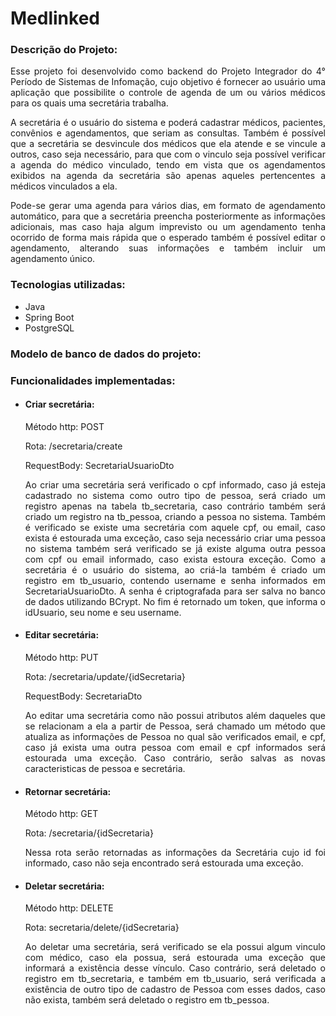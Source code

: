 <h1>Medlinked</h1> 

<h3>Descrição do Projeto:</h3>

<p style="text-align:justify;"> 
    Esse projeto foi desenvolvido como backend do Projeto Integrador do 4° Período de Sistemas de Infomação,
    cujo objetivo é fornecer ao usuário uma aplicação que possibilite o controle de agenda de um ou vários médicos
    para os quais uma secretária trabalha.
</p>
<p style="text-align:justify;"> 
    A secretária é o usuário do sistema e poderá cadastrar médicos, pacientes, convênios e agendamentos, que seriam as consultas.
    Também é possível que a secretária se desvincule dos médicos que ela atende e se vincule a outros, caso seja necessário, para que com o vinculo
    seja possível verificar a agenda do médico vinculado, tendo em vista que os agendamentos exibidos na agenda da secretária são apenas aqueles 
    pertencentes a médicos vinculados a ela.
</p>
<p style="text-align:justify;"> 
    Pode-se gerar uma agenda para vários dias, em formato
    de agendamento automático, para que a secretária preencha posteriormente as informações adicionais, mas
    caso haja algum imprevisto ou um agendamento tenha ocorrido de forma mais rápida que o esperado
    também é possível editar o agendamento, alterando suas informações e também incluir um agendamento único.
</p>

<h3>Tecnologias utilizadas:</h3>

<ul>
    <li>Java</li>
    <li>Spring Boot</li>
    <li>PostgreSQL</li>
</ul>

<h3>Modelo de banco de dados do projeto:</h3>

<h3>Funcionalidades implementadas:</h3>

<ul>
    <li><h4>Criar secretária:</h4></li>
        <p> Método http: POST </p>
        <p>
            Rota: /secretaria/create
        </p>
        <p>
            RequestBody: SecretariaUsuarioDto
        </p>
        <p style="text-align:justify;">
            Ao criar uma secretária será verificado o cpf informado, caso já esteja cadastrado no sistema
            como outro tipo de pessoa, será criado um registro apenas na tabela tb_secretaria, caso contrário
            também será criado um registro na tb_pessoa, criando a pessoa no sistema. Também é verificado se existe
            uma secretária com aquele cpf, ou email, caso exista é estourada uma exceção, caso seja necessário criar
            uma pessoa no sistema também será verificado se já existe alguma outra pessoa com cpf ou
            email informado, caso exista estoura exceção. Como a secretária é o usuário do sistema, ao criá-la também
            é criado um registro em tb_usuario, contendo username e senha informados em SecretariaUsuarioDto. A senha
            é criptografada para ser salva no banco de dados utilizando BCrypt. No fim é retornado um token, que informa
            o idUsuario, seu nome e seu username.
        </p>

<li><h4>Editar secretária:</h4></li>
    <p> Método http: PUT </p>
    <p>
        Rota: /secretaria/update/{idSecretaria}
    </p>
    <p>
        RequestBody: SecretariaDto
    </p>
    <p style="text-align:justify;">
        Ao editar uma secretária como não possui atributos além daqueles que se relacionam a ela
        a partir de Pessoa, será chamado um método que atualiza as informações de Pessoa no qual
        são verificados email, e cpf, caso já exista uma outra pessoa com email e cpf informados
        será estourada uma exceção. Caso contrário, serão salvas as novas caracteristicas de pessoa
        e secretária.
    </p>

<li><h4>Retornar secretária:</h4></li>
    <p> Método http: GET </p>
    <p>
        Rota: /secretaria/{idSecretaria}
    </p>
    <p style="text-align:justify;">
        Nessa rota serão retornadas as informações da Secretária cujo id foi informado,
        caso não seja encontrado será estourada uma exceção.
    </p>

<li><h4>Deletar secretária:</h4></li>
    <p> Método http: DELETE </p>
    <p>
        Rota: secretaria/delete/{idSecretaria}
    </p>
    <p style="text-align:justify;">
        Ao deletar uma secretária, será verificado se ela possui algum vinculo com médico,
        caso ela possua, será estourada uma exceção que informará a existência desse vínculo.
        Caso contrário, será deletado o registro em tb_secretaria, e também em tb_usuario, 
        será verificada a existência de outro tipo de cadastro de Pessoa com esses dados,
        caso não exista, também será deletado o registro em tb_pessoa.
    </p>


</ul>